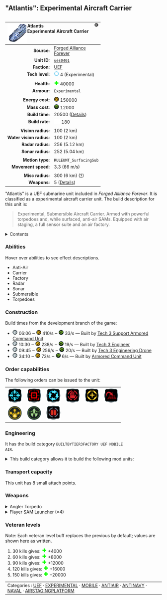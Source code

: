 "Atlantis": Experimental Aircraft Carrier
----
<table align="right">
    <thead>
        <tr>
            <th align="left" colspan="2">
                <img align="left" src="icons/units/UES0401_icon.png" title="Atlantis unit icon" /><img align="right" src="icons/strategicicons/icon_experimental_generic_rest.png" title="icon_experimental_generic" />Atlantis<br />Experimental Aircraft Carrier
            </th>
        </tr>
    </thead>
    <tbody>
        <tr>
            <td align="right"><strong>Source:</strong></td>
            <td><a href="Forged Alliance Forever">Forged Alliance<br />Forever</a></td>
        </tr>
        <tr>
            <td align="right"><strong>Unit ID:</strong></td>
            <td><a href="https://github.com/FAForever/fa/D:/faf-development/fa/units/UES0401/UES0401_unit.bp"><code>ues0401</code></a></td>
        </tr>
        <tr>
            <td align="right"><strong>Faction:</strong></td>
            <td><a href="_categories.UEF">UEF</a></td>
        </tr>
        <tr>
            <td align="right"><strong>Tech level:</strong></td>
            <td><img src="icons/T4.png" title="Experimental" /> 4 (Experimental)</td>
        </tr>
        <tr><td align="center" colspan="2"></td></tr>
        <tr>
            <td align="right"><strong>Health:</strong></td>
            <td><img src="icons/health.png" title="Health" /> 40000</td>
        </tr>
        <tr>
            <td align="right"><strong>Armour:</strong></td>
            <td><code>Experimental</code></td>
        </tr>
        <tr><td align="center" colspan="2"></td></tr>
        <tr>
            <td align="right"><strong>Energy cost:</strong></td>
            <td><img src="icons/energy.png" title="Energy" /> 150000</td>
        </tr>
        <tr>
            <td align="right"><strong>Mass cost:</strong></td>
            <td><img src="icons/mass.png" title="Mass" /> 12000</td>
        </tr>
        <tr>
            <td align="right"><strong>Build time:</strong></td>
            <td>20500 (<a href="#construction">Details</a>)</td>
        </tr>
        <tr>
            <td align="right"><strong>Build rate:</strong></td>
            <td><img src="icons/build.png" title="Build" /> 180</td>
        </tr>
        <tr><td align="center" colspan="2"></td></tr>
        <tr>
            <td align="right"><strong>Vision radius:</strong></td>
            <td> <span title="2000 m, 1.24 mi">100 (2 km)</span></td>
        </tr>
        <tr>
            <td align="right"><strong>Water vision radius:</strong></td>
            <td> <span title="2000 m, 1.24 mi">100 (2 km)</span></td>
        </tr>
        <tr>
            <td align="right"><strong>Radar radius:</strong></td>
            <td> <span title="5120 m, 3.18 mi">256 (5.12 km)</span></td>
        </tr>
        <tr>
            <td align="right"><strong>Sonar radius:</strong></td>
            <td> <span title="5040 m, 3.13 mi">252 (5.04 km)</span></td>
        </tr>
        <tr><td align="center" colspan="2"></td></tr>
        <tr>
            <td align="right"><strong>Motion type:</strong></td>
            <td><code>RULEUMT_SurfacingSub</code></td>
        </tr>
        <tr>
            <td align="right"><strong>Movement speed:</strong></td>
            <td> <span title="238 km/h, 128 kn">3.3 (66 m/s)</span></td>
        </tr>
        <tr><td align="center" colspan="2"></td></tr>
        <tr>
            <td align="right"><strong>Misc radius:</strong></td>
            <td> <span title="6000 m, 3.73 mi">300 (6 km)</span> <span title="Defined by the air staging radius value. Often used to indicate things without a dedicated range ring.">(<u>?</u>)</span></td>
        </tr>
        <tr>
            <td align="right"><strong>Weapons:</strong></td>
            <td>5 (<a href="#weapons">Details</a>)</td>
        </tr>
    </tbody>
</table>

"Atlantis" is a UEF submarine unit included in *Forged Alliance Forever*.
It is classified as a experimental aircraft carrier unit.
The build description for this unit is:

<blockquote>Experimental, Submersible Aircraft Carrier. Armed with powerful torpedoes and, while surfaced, anti-air SAMs. Equipped with air staging, a full sensor suite and an air factory.</blockquote>

<details>
<summary>Contents</summary>

1. – <a href="#abilities">Abilities</a>
2. – <a href="#construction">Construction</a>
3. – <a href="#order-capabilities">Order capabilities</a>
4. – <a href="#engineering">Engineering</a>
5. – <a href="#transport-capacity">Transport capacity</a>
6. – <a href="#weapons">Weapons</a>
7. – <a href="#veteran-levels">Veteran levels</a>
</details>

### Abilities
Hover over abilities to see effect descriptions.

* <span title="Can shoot aircraft, including high-altitude air">Anti-Air</span>
* <span title="Can build and/or store aircraft">Carrier</span>
* <span title="Can build units without entering command mode">Factory</span>
* <span title="Can see blips of units not seen by vision that are on or above water">Radar</span>
* <span title="Can see blips of units not seen by vision that are on or below water">Sonar</span>
* <span title="Is a naval unit that can surface and dive">Submersible</span>
* <span title="Has a weapon that can target things immersed in water">Torpedoes</span>

### Construction
Build times from the development branch of the game:
* <img src="icons/time.png" title="Time" /> 06:06 ‒ <img src="icons/energy.png" title="Energy" /> 410/s ‒ <img src="icons/mass.png" title="Mass" /> 33/s — Built by <a href="UEL0301">Tech 3 Support Armored Command Unit</a>
* <img src="icons/time.png" title="Time" /> 10:30 ‒ <img src="icons/energy.png" title="Energy" /> 238/s ‒ <img src="icons/mass.png" title="Mass" /> 19/s — Built by <a href="UEL0309">Tech 3 Engineer</a>
* <img src="icons/time.png" title="Time" /> 09:45 ‒ <img src="icons/energy.png" title="Energy" /> 256/s ‒ <img src="icons/mass.png" title="Mass" /> 20/s — Built by <a href="UEA0003">Tech 3 Engineering Drone</a>
* <img src="icons/time.png" title="Time" /> 34:10 ‒ <img src="icons/energy.png" title="Energy" /> 73/s ‒ <img src="icons/mass.png" title="Mass" /> 6/s — Built by <a href="UEL0001">Armored Command Unit</a>

### Order capabilities
The following orders can be issued to the unit:
<table>
<td><img float="left" src="icons/orders/move.png" title="Move" /></td>
<td><img float="left" src="icons/orders/attack.png" title="Attack
Left click for attack order. Right click to toggle target priorities for sniping." /></td>
<td><img float="left" src="icons/orders/patrol.png" title="Patrol" /></td>
<td><img float="left" src="icons/orders/stop.png" title="Stop" /></td>
<td><img float="left" src="icons/orders/guard.png" title="Assist" /></td>
<td><img float="left" src="icons/orders/stand-ground.png" title="Fire State" /></td>
<tr>
<td><img float="left" src="icons/orders/deploy.png" title="Deploy" /></td>
<td><img float="left" src="icons/orders/dive.png" title="Surface/Dive Toggle
Right-click to toggle auto-surface" /></td>
<td><img float="left" src="icons/orders/pause.png" title="Pause Construction
Pause/unpause current construction order" /></td>
</table>

### Engineering
It has the build category <code>BUILTBYTIER3FACTORY UEF MOBILE AIR</code>. 
<details>
<summary>This build category allows it to build the following mod units:

</summary>

<table>
    <tr>
        <td><img src="icons/T1.png" title="T1" /></td>
        <td><a href="UEA0101"><img src="icons/units/UEA0101_icon.png" title="Tech 1 Air Scout" width="64px" /></a></td>
        <td><a href="UEA0102"><img src="icons/units/UEA0102_icon.png" title="Tech 1 Interceptor" width="64px" /></a></td>
        <td><a href="UEA0103"><img src="icons/units/UEA0103_icon.png" title="Tech 1 Attack Bomber" width="64px" /></a></td>
    </tr>
    <tr>
        <td><img src="icons/T2.png" title="T2" /></td>
        <td><a href="DEA0202"><img src="icons/units/DEA0202_icon.png" title="Tech 2 Fighter/Bomber" width="64px" /></a></td>
        <td><a href="UEA0204"><img src="icons/units/UEA0204_icon.png" title="Tech 2 Torpedo Bomber" width="64px" /></a></td>
        <td><a href="UEA0203"><img src="icons/units/UEA0203_icon.png" title="Tech 2 Gunship" width="64px" /></a></td>
    </tr>
    <tr>
        <td><img src="icons/T3.png" title="T3" /></td>
        <td><a href="UEA0302"><img src="icons/units/UEA0302_icon.png" title="Tech 3 Spy Plane" width="64px" /></a></td>
        <td><a href="UEA0303"><img src="icons/units/UEA0303_icon.png" title="Tech 3 Air Superiority Fighter" width="64px" /></a></td>
        <td><a href="UEA0304"><img src="icons/units/UEA0304_icon.png" title="Tech 3 Strategic Bomber" width="64px" /></a></td>
        <td><a href="UEA0305"><img src="icons/units/UEA0305_icon.png" title="Tech 3 Heavy Gunship" width="64px" /></a></td>
    </tr>
</table>

</details>


### Transport capacity
This unit has 8 small attach points. 

### Weapons
<details>
<summary>Angler Torpedo</summary>
<p>
    <table>
        <tr>
            <td align="right"><strong>Target type:</strong></td>
            <td><code>RULEWTT_Unit</code><br />(Anti-Naval)</td>
        </tr>
        <tr>
            <td align="right"><strong>Projectile:</strong></td>
            <td><a href="Projectiles#tan-angler-torpedo-02"><code>TANAnglerTorpedo02</code></a></td>
        </tr>
        <tr>
            <td align="right"><strong>DPS estimate:</strong></td>
            <td>400 <span title="Note: This only counts listed stats.">(<u>?</u>)</span></td>
        </tr>
        <tr>
            <td align="right"><strong>Damage:</strong></td>
            <td>200 <span title="Note: This doesn't count some scripted effects.">(<u>?</u>)</span></td>
        </tr>
        <tr>
            <td align="right"><strong>Damage instances:</strong></td>
            <td>4 projectiles</td>
        </tr>
        <tr>
            <td align="right"><strong>Damage type:</strong></td>
            <td><code>Normal</code></td>
        </tr>
        <tr>
            <td align="right"><strong>Max range:</strong></td>
            <td> <span title="1600 m, 0.99 mi">80 (1.6 km)</span></td>
        </tr>
        <tr>
            <td align="right"><strong>Firing cycle:</strong></td>
            <td>Once every 2.0s <span title="Note: This doesn't count additional delays such as charging, reloading, and others.">(<u>?</u>)</span></td>
        </tr>
    </table>
</p>
</details>
<details>
<summary>Flayer SAM Launcher (×4)</summary>
<p>
    <table>
        <tr><td align="center" colspan="2">Note: Stats are per instance of the weapon.</td></tr>
        <tr>
            <td align="right"><strong>Target type:</strong></td>
            <td><code>RULEWTT_Unit</code><br />(Anti-Air)</td>
        </tr>
        <tr>
            <td align="right"><strong>Projectile:</strong></td>
            <td><a href="Projectiles#taa-missile-flayer-01"><code>TAAMissileFlayer01</code></a></td>
        </tr>
        <tr>
            <td align="right"><strong>DPS estimate:</strong></td>
            <td>140 <span title="Note: This only counts listed stats.">(<u>?</u>)</span></td>
        </tr>
        <tr>
            <td align="right"><strong>Damage:</strong></td>
            <td>280 <span title="Note: This doesn't count some scripted effects.">(<u>?</u>)</span></td>
        </tr>
        <tr>
            <td align="right"><strong>Damage radius:</strong></td>
            <td> <span title="0.03 km, 0.02 mi">1.5 (30 m)</span></td>
        </tr>
        <tr>
            <td align="right"><strong>Damage type:</strong></td>
            <td><code>Normal</code></td>
        </tr>
        <tr>
            <td align="right"><strong>Max range:</strong></td>
            <td> <span title="2000 m, 1.24 mi">100 (2 km)</span></td>
        </tr>
        <tr>
            <td align="right"><strong>Firing arc:</strong></td>
            <td>30°</td>
        </tr>
        <tr>
            <td align="right"><strong>Firing cycle:</strong></td>
            <td>Once every 2.0s <span title="Note: This doesn't count additional delays such as charging, reloading, and others.">(<u>?</u>)</span></td>
        </tr>
    </table>
</p>
</details>


### Veteran levels
Note: Each veteran level buff replaces the previous by default; values are shown here as written.

1. 30 kills gives: <img src="icons/health.png" title="Health" /> +4000
2. 60 kills gives: <img src="icons/health.png" title="Health" /> +8000
3. 90 kills gives: <img src="icons/health.png" title="Health" /> +12000
4. 120 kills gives: <img src="icons/health.png" title="Health" /> +16000
5. 150 kills gives: <img src="icons/health.png" title="Health" /> +20000

<table align="center">
<td width="1215px">Categories : 
<a href="_categories.UEF">UEF</a> · 
<a href="_categories.EXPERIMENTAL">EXPERIMENTAL</a> · 
<a href="_categories.MOBILE">MOBILE</a> · 
<a href="_categories.ANTIAIR">ANTIAIR</a> · 
<a href="_categories.ANTINAVY">ANTINAVY</a> · 
<a href="_categories.NAVAL">NAVAL</a> · 
<a href="_categories.AIRSTAGINGPLATFORM">AIRSTAGINGPLATFORM</a></td>
</table>
